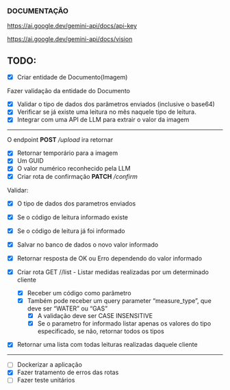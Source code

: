 ### **DOCUMENTAÇÃO**

https://ai.google.dev/gemini-api/docs/api-key

https://ai.google.dev/gemini-api/docs/vision

## TODO:

- [X]  Criar entidade de Documento(Imagem)

Fazer validação da entidade do Documento

- [X]  Validar o tipo de dados dos parâmetros enviados (inclusive o base64)
- [X]  Verificar se já existe uma leitura no mês naquele tipo de leitura.
- [X]  Integrar com uma API de LLM para extrair o valor da imagem
-----

O endpoint **POST** */upload* ira retornar

- [X]  Retornar temporário para a imagem
- [X]  Um GUID
- [X]  O valor numérico reconhecido pela LLM
- [X]  Criar rota de confirmação **PATCH**  */confirm*

Validar:
- [X] O tipo de dados dos parametros enviados
- [X] Se o código de leitura informado existe
- [X] Se o código de leitura já foi informado
- [X]  Salvar no banco de dados o novo valor informado
- [X]  Retornar resposta de OK ou Erro dependendo do valor informado

- [X]  Criar rota GET /<customer-code>/list - Listar medidas realizadas por um determinado cliente
    - [X]  Receber um código como parâmetro
    - [X]  Também pode receber um query parameter “measure_type”, que deve ser “WATER” ou “GAS”
        - [X]  A validação deve ser CASE INSENSITIVE
        - [X]  Se o parametro for informado listar apenas os valores do tipo especificado, se não, retornar todos os tipos
- [X]  Retornar uma lista com todas leituras realizadas daquele cliente

-----
- [ ]  Dockerizar a aplicação
- [X]  Fazer tratamento de erros das rotas
- [ ]  Fazer teste unitários